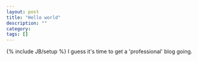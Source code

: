 ```yaml
---
layout: post
title: "Hello world"
description: ""
category: 
tags: []
---
```

{% include JB/setup %}
I guess it's time to get a 'professional' blog going.